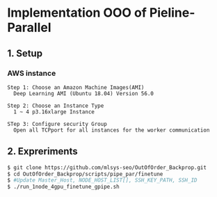 # Implementation OOO of Pieline-Parallel
## 1. Setup

### AWS instance
```
Step 1: Choose an Amazon Machine Images(AMI)
  Deep Learning AMI (Ubuntu 18.04) Version 56.0 
```

```
Step 2: Choose an Instance Type 
  1 ~ 4 p3.16xlarge Instance
```

```
STep 3: Configure security Group
  Open all TCPport for all instances for the worker communication
```

## 2. Expreriments 

```bash
$ git clone https://github.com/mlsys-seo/OutOfOrder_Backprop.git
$ cd OutOfOrder_Backprop/scripts/pipe_par/finetune
$ #Update Master_Host, NODE_HOST_LIST[], SSH_KEY_PATH, SSH_ID
$ ./run_1node_4gpu_finetune_gpipe.sh
```
